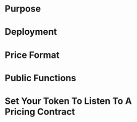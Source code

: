 # Purpose

# Deployment

# Price Format

# Public Functions

# Set Your Token To Listen To A Pricing Contract

